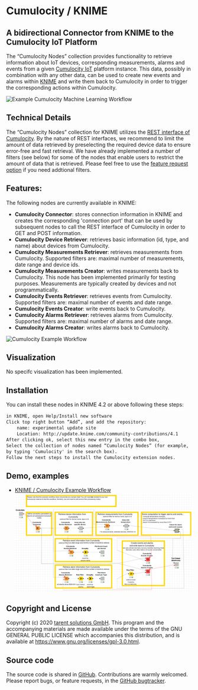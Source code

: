 # Cumulocity / KNIME
## A bidirectional Connector from KNIME to the Cumulocity IoT Platform

The “Cumulocity Nodes” collection provides functionality to retrieve information about IoT devices, corresponding measurements, alarms and events from a given [Cumulocity IoT](https://www.softwareag.cloud/site/product/cumulocity-iot.html) platform instance. This data, possibly in combination with any other data, can be used to create new events and alarms within [KNIME](https://knime.org) and write them back to Cumulocity in order to trigger the corresponding actions within Cumulocity.

![Example Cumulocity Machine Learning Workflow](documentation/CumulocityMachineLearningWorkflow.png)

## Technical Details
The “Cumulocity Nodes” collection for KNIME utilizes the [REST interface of Cumulocity](https://cumulocity.com/guides/reference/rest-implementation/). By the nature of REST interfaces, we recommend to limit the amount of data retrieved by preselecting the required device data to ensure error-free and fast retrieval.
We have already implemented a number of filters (see below) for some of the nodes that enable users to restrict the amount of data that is retrieved. Please feel free to use the [feature request option](https://github.com/tarent/KNIME-Cumulocity-Connector/issues/) if you need addtional filters.


## Features:
The following nodes are currently available in KNIME:

*  **Cumulocity Connector**: stores connection information in KNIME and creates the corresponding 'connection port' that can be used by subsequent nodes to call the REST interface of Cumulocity in order to GET and POST information.
*  **Cumulocity Device Retriever**: retrieves basic information (id, type, and name) about devices from Cumulocity.
*   **Cumulocity Measurements Retriever**: retrieves measurements from Cumulocity. Supported filters are: maximal number of measurements, date range and device ids.
*    **Cumulocity Measurements Creator**: writes measurements back to Cumulocity. This node has been implemented primarily for testing purposes. Measurements are typically created by devices and not programmatically.
*    **Cumulocity Events Retriever**: retrieves events from Cumulocity. Supported filters are: maximal number of events and date range.
*    **Cumulocity Events Creator**: write events back to Cumulocity.
*    **Cumulocity Alarms Retriever**: retrieves alarms from Cumulocity. Supported filters are: maximal number of alarms and date range.
*    **Cumulocity Alarms Creator**: writes alarms back to Cumulocity.

![Cumulocity Example Workflow](documentation/CumulocityKNIMENodes.png)

## Visualization
No specifc visualization has been implemented.

## Installation

You can install these nodes in KNIME 4.2 or above following these steps:

    in KNIME, open Help/Install new software
    Click top right button “Add”, and add the repository:
        name: experimental update site
        Location: http://update.knime.com/community-contributions/4.1
    After clicking ok, select this new entry in the combo box,
    Select the collection of nodes named “Cumulocity Nodes” (for example, by typing 'Cumulocity' in the search box).
    Follow the next steps to install the Cumulocity extension nodes.

## Demo, examples
* [KNIME / Cumulocity Example Workflow](documentation/Cumulocity_IOT_Example.knwf)
![Cumulocity Example Workflow](documentation/CumulocityExampleWorkflow.png)

## Copyright and License

Copyright (c) 2020 [tarent solutions GmbH](https://tarent.de). This program and the accompanying materials are made available under the terms of the GNU GENERAL PUBLIC LICENSE which accompanies this distribution, and is available at https://www.gnu.org/licenses/gpl-3.0.html.

## Source code

The source code is shared in [GitHub](https://github.com/tarent/KNIME-Cumulocity-Connector). Contributions are warmly welcomed. Please report bugs, or feature requests, in the [GitHub bugtracker](https://github.com/tarent/KNIME-Cumulocity-Connector/issues/).
